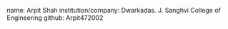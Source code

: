 name: Arpit Shah
institution/company: Dwarkadas. J. Sanghvi College of Engineering
github: Arpit472002
